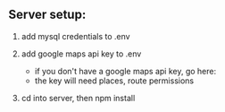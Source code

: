 ## Server setup:

1. add mysql credentials to .env
2. add google maps api key to .env
	- if you don't have a google maps api key, go here: 
	- the key will need places, route permissions

3. cd into server, then npm install
